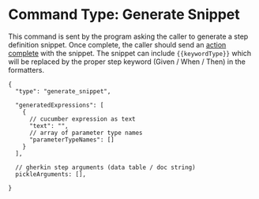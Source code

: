 # Command Type: Generate Snippet

This command is sent by the program asking the caller to generate a step definition snippet. Once complete, the caller should send an [action complete](./action_complete.md) with the snippet. The snippet can include `{{keywordType}}` which will be replaced by the proper step keyword (Given / When / Then) in the formatters.

```
{
  "type": "generate_snippet",

  "generatedExpressions": [
    {
      // cucumber expression as text
      "text": "",
      // array of parameter type names
      "parameterTypeNames": []
    }
  ],

  // gherkin step arguments (data table / doc string)
  pickleArguments: [],

}
```
